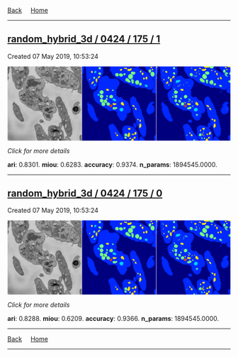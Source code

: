 
[Back](..)&nbsp;&nbsp;&nbsp;&nbsp;&nbsp;[Home](https://leapmanlab.github.io/snapshots)

---

<div class="summary"><a href="1"><h2>random_hybrid_3d / 0424 / 175 / 1</h2></a><p>Created 07 May 2019, 10:53:24
</p><a href="1"><img src="1/media/summary.png" align="center"></a><p>
<i>Click for more details</i>
</p></div>

**ari**: 0.8301. **miou**: 0.6283. **accuracy**: 0.9374. **n_params**: 1894545.0000. 

---

<div class="summary"><a href="0"><h2>random_hybrid_3d / 0424 / 175 / 0</h2></a><p>Created 07 May 2019, 10:53:24
</p><a href="0"><img src="0/media/summary.png" align="center"></a><p>
<i>Click for more details</i>
</p></div>

**ari**: 0.8288. **miou**: 0.6209. **accuracy**: 0.9366. **n_params**: 1894545.0000. 

---

[Back](..)&nbsp;&nbsp;&nbsp;&nbsp;&nbsp;[Home](https://leapmanlab.github.io/snapshots)

---